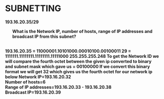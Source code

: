 <H1> SUBNETTING </H1>

<B> 193.16.20.35/29 <B>
 <br>
 <ul> <B> What is the Network IP, number of hosts, range of IP addresses and broadcast IP from this subnet? <B> </ul>
  <br>
193.16.20.35 = 11000001.10101000.00010100.00100011
 29 = 1111111.11111111.11111111.11111000
  255.255.255.248
  To get the Network ID we will compare the fourth octet between the given ip converted to binary and subnet mask 
  which gave us = 00100000
  If we convert this binary format we will get 32 
  which gives us the fourth octet for our network ip below
<B> Network IP=193.16.20.32 <B>
 <br>
<B> Number of hosts=6 <B>
  <br>
<B> Range of IP addresses=193.16.20.33 - 193.16.20.38 <B>
  <br>
<B> Broadcast IP=193.16.20.39 <B>
